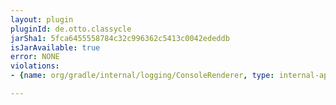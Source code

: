 ```yaml
---
layout: plugin
pluginId: de.otto.classycle
jarSha1: 5fca6455558784c32c996362c5413c0042ededdb
isJarAvailable: true
error: NONE
violations:
- {name: org/gradle/internal/logging/ConsoleRenderer, type: internal-api-usage}

---
```

